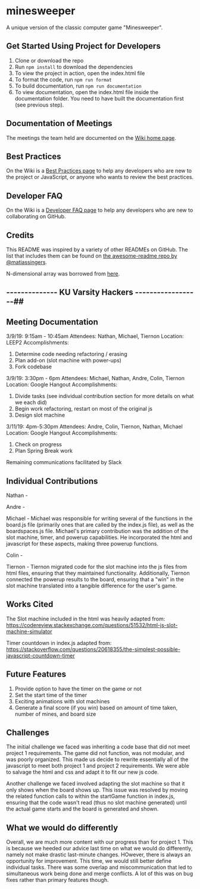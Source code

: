 # minesweeper

A unique version of the classic computer game "Minesweeper".

## Get Started Using Project for Developers

1. Clone or download the repo
1. Run `npm install` to download the dependencies
1. To view the project in action, open the index.html file
1. To format the code, run `npm run format`
1. To build documentation, run `npm run documentation`
1. To view documentation, open the index.html file inside the documentation folder. You need to have built the documentation first (see previous step).

## Documentation of Meetings

The meetings the team held are documented on the [Wiki home page](https://github.com/CompSciLauren/minesweeper/wiki).

## Best Practices

On the Wiki is a [Best Practices page](https://github.com/CompSciLauren/minesweeper/wiki/Best-Practices) to help any developers who are new to the project or JavaScript, or anyone who wants to review the best practices.

## Developer FAQ

On the Wiki is a [Developer FAQ page](https://github.com/CompSciLauren/minesweeper/wiki/Developer-FAQ) to help any developers who are new to collaborating on GitHub.

## Credits

This README was inspired by a variety of other READMEs on GitHub. The list that includes them can be found on [the awesome-readme repo by @matiassingers](https://github.com/matiassingers/awesome-readme).

N-dimensional array was borrowed from [here](https://stackoverflow.com/questions/966225/how-can-i-create-a-two-dimensional-array-in-javascript/966938#966938).




## -------------- KU Varsity Hackers ------------------##
## Meeting Documentation
3/9/19: 9:15am - 10:45am
Attendees: Nathan, Michael, Tiernon
Location: LEEP2
Accomplishments: 
1) Determine code needing refactoring / erasing
2) Plan add-on (slot machine with power-ups)
3) Fork codebase

3/9/19: 3:30pm - 6pm
Attendees: Michael, Nathan, Andre, Colin, Tiernon
Location: Google Hangout
Accomplishments: 
1) Divide tasks (see individual contribution section for more details on what we each did)
2) Begin work refactoring, restart on most of the original js
3) Design slot machine

3/11/19: 4pm-5:30pm
Attendees: Andre, Colin, Tiernon, Nathan, Michael
Location: Google Hangout
Accomplishments: 
1) Check on progress
2) Plan Spring Break work

Remaining communications facilitated by Slack


## Individual Contributions
Nathan - 

Andre - 

Michael - Michael was responsible for writing several of the functions in the board.js file (primarily ones that are called by the index.js file), as well as the boardspaces.js file. Michael's primary contribution was the addition of the slot machine, timer, and powerup capabilities. He incorporated the html and javascript for these aspects, making three powerup functions.

Colin - 

Tiernon - Tiernon migrated code for the slot machine into the js files from html files, ensuring that they maintained functionality. Additionally, Tiernon connected the powerup results to the board, ensuring that a "win" in the slot machine translated into a tangible difference for the user's game.


## Works Cited
The Slot machine included in the html was heavily adapted from:
https://codereview.stackexchange.com/questions/51532/html-js-slot-machine-simulator

Timer countdown in index.js adapted from:
https://stackoverflow.com/questions/20618355/the-simplest-possible-javascript-countdown-timer

## Future Features
1) Provide option to have the timer on the game or not
2) Set the start time of the timer
3) Exciting animations with slot machines
4) Generate a final score (if you win) based on amount of time taken, number of mines, and board size

## Challenges
The initial challenge we faced was inheriting a code base that did not meet project 1 requirements. The game did not function, was not modular, and was poorly organized. This made us decide to rewrite essentially all of the javascript to meet both project 1 and project 2 requirements. We were able to salvage the html and css and adapt it to fit our new js code.

Another challenge we faced involved adapting the slot machine so that it only shows when the board shows up. This issue was resolved by moving the related function calls to within the startGame function in index.js, ensuring that the code wasn't read (thus no slot machine generated) until the actual game starts and the board is generated and shown.

## What we would do differently
Overall, we are much more content with our progress than for project 1. This is because we heeded our advice last time on what we would do differently, namely not make drastic last-minute changes. HOwever, there is always an opportunity for improvement. This time, we would still better define individual tasks. There was some overlap and miscommunication that led to simultaneous work being done and merge conflicts. A lot of this was on bug fixes rather than primary features though. 